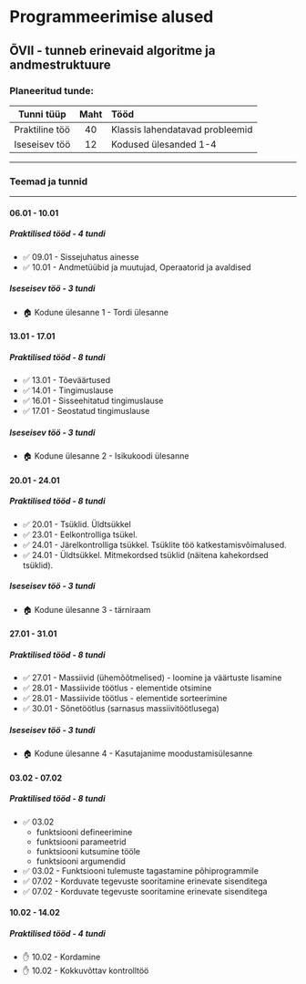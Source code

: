 # Programmeerimise alused
## ÕVII - tunneb erinevaid algoritme ja andmestruktuure
### Planeeritud tunde:
| Tunni tüüp | Maht | Tööd |
| ------------- |:------------------:| :----|
| Praktiline töö|  40  | Klassis lahendatavad probleemid |
| Iseseisev töö | 12 | Kodused ülesanded 1-4 |
***

### Teemad ja tunnid
***
#### 06.01 - 10.01
##### Praktilised tööd - 4 tundi
  * :white_check_mark: 09.01 - Sissejuhatus ainesse 
  * :white_check_mark: 10.01 -  Andmetüübid ja muutujad, Operaatorid ja avaldised
##### Iseseisev töö - 3 tundi
  * :house: Kodune ülesanne 1 - Tordi ülesanne
#### 13.01 - 17.01
##### Praktilised tööd - 8 tundi
  * :white_check_mark: 13.01 - Tõeväärtused
  * :white_check_mark: 14.01 - Tingimuslause
  * :white_check_mark: 16.01 - Sisseehitatud tingimuslause
  * :white_check_mark: 17.01 - Seostatud tingimuslause
##### Iseseisev töö - 3 tundi
  * :house: Kodune ülesanne 2 - Isikukoodi ülesanne
#### 20.01 - 24.01
##### Praktilised tööd - 8 tundi
  * :white_check_mark: 20.01 -  Tsüklid. Üldtsükkel
  * :white_check_mark: 23.01 -  Eelkontrolliga tsükel.
  * :white_check_mark: 24.01 -  Järelkontrolliga tsükkel. Tsüklite töö katkestamisvõimalused.
  * :white_check_mark: 24.01 -  Üldtsükkel. Mitmekordsed tsüklid (näitena kahekordsed tsüklid). 
##### Iseseisev töö - 3 tundi
  * :house: Kodune ülesanne 3 - tärniraam
#### 27.01 - 31.01
##### Praktilised tööd - 8 tundi
  * :white_check_mark: 27.01 - Massiivid (ühemõõtmelised) - loomine ja väärtuste lisamine
  * :white_check_mark: 28.01 - Massiivide töötlus - elementide otsimine
  * :white_check_mark: 28.01 - Massiivide töötlus - elementide sorteerimine
  * :white_check_mark: 30.01 - Sõnetöötlus (sarnasus massiivitöötlusega) 
##### Iseseisev töö - 3 tundi
  * :house: Kodune ülesanne 4 - Kasutajanime moodustamisülesanne
#### 03.02 - 07.02
##### Praktilised tööd - 8 tundi
  * :white_check_mark: 03.02 
      * funktsiooni defineerimine
      * funktsiooni parameetrid
      * funktsiooni kutsumine tööle
      * funktsiooni argumendid 
  * :white_check_mark: 03.02 - Funktsiooni tulemuste tagastamine põhiprogrammile   
  * :white_check_mark: 07.02 - Korduvate tegevuste sooritamine erinevate sisenditega
  * :white_check_mark: 07.02 - Korduvate tegevuste sooritamine erinevate sisenditega
#### 10.02 - 14.02
##### Praktilised tööd - 4 tundi
  * :raised_hand: 10.02 - Kordamine
  * :raised_hand: 10.02 - Kokkuvõttav kontrolltöö
